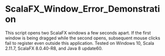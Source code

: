 # ScalaFX_Window_Error_Demonstration
This script opens two ScalaFX windows a few seconds apart. If the first window is being dragged while the second opens, subsequent mouse clicks fail to register even outside this application.
Tested on Windows 10, Scala 2.11.7, ScalaFX 8.0.40-R8, and Java 8 update60.
